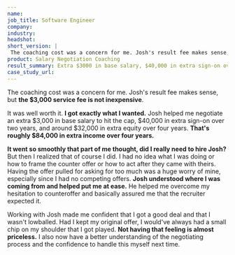 ```yaml
---
name: 
job_title: Software Engineer
company: 
industry: 
headshot: 
short_version: |
 The coaching cost was a concern for me. Josh's result fee makes sense, but **the $3,000 service fee is not inexpensive**. It was well worth it. Josh helped me negotiate an extra $3,000 in base salary, $40,000 in extra sign-on over two years, and around $32,000 in extra equity over 4 years. **That's roughly $84,000 in extra income over four years.** I also now have a better understanding of the negotiating process and the confidence to handle this myself next time.
product: Salary Negotiation Coaching
result_summary: Extra $3000 in base salary, $40,000 in extra sign-on over two years, and around $32,000 in extra equity over 4 years.
case_study_url: 
---
```


The coaching cost was a concern for me. Josh's result fee makes sense, but **the $3,000 service fee is not inexpensive**.

It was well worth it. **I got exactly what I wanted.** Josh helped me negotiate an extra $3,000 in base salary to hit the cap, $40,000 in extra sign-on over two years, and around $32,000 in extra equity over four years. **That's roughly $84,000 in extra income over four years.**

**It went so smoothly that part of me thought, did I really need to hire Josh?** But then I realized that of course I did. I had no idea what I was doing or how to frame the counter offer or how to act after they came with theirs. Having the offer pulled for asking for too much was a huge worry of mine, especially since I had no competing offers. **Josh understood where I was coming from and helped put me at ease.** He helped me overcome my hesitation to counteroffer and basically assured me that the recruiter expected it.

Working with Josh made me confident that I got a good deal and that I wasn't lowballed. Had I kept my original offer, I would've always had a small chip on my shoulder that I got played. **Not having that feeling is almost priceless.** I also now have a better understanding of the negotiating process and the confidence to handle this myself next time.